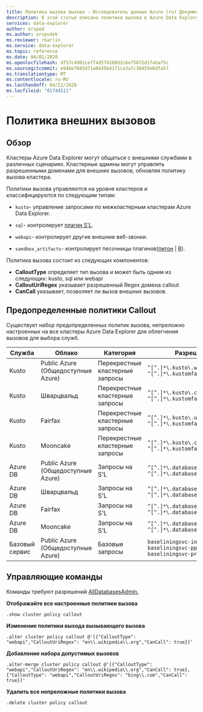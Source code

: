 ```yaml
---
title: Политика вызова вызова - Исследователь данных Azure (ru) Документы Майкрософт
description: В этой статье описана политика вызова в Azure Data Explorer.
services: data-explorer
author: orspod
ms.author: orspodek
ms.reviewer: rkarlin
ms.service: data-explorer
ms.topic: reference
ms.date: 04/01/2020
ms.openlocfilehash: df57c4901cef74d574108d2c6e75672d1faba75c
ms.sourcegitcommit: e94be7045d71a0435b4171ca3a7c30455e6dfa57
ms.translationtype: MT
ms.contentlocale: ru-RU
ms.lasthandoff: 04/22/2020
ms.locfileid: "81744511"
---
```

# <a name="callout-policy"></a>Политика внешних вызовов

## <a name="overview"></a>Обзор

Кластеры Azure Data Explorer могут общаться с внешними службами в различных сценариях.
Кластерные админы могут управлять разрешенными доменами для внешних вызовов, обновляя политику вызова кластера.

Политики вызова управляются на уровне кластеров и классифицируются по следующим типам:
* `kusto`- управление запросами по межкластерным кластерам Azure Data Explorer.
* `sql`- контролирует [плагин S'L](../query/sqlrequestplugin.md).


* `webapi`- контролирует другие внешние веб-звонки.
* `sandbox_artifacts`- контролирует песочницы плагинов[(питон](../query/pythonplugin.md) | [R](../query/rplugin.md)).

Политика вызова состоит из следующих компонентов:
* **CalloutType** определяет тип вызова и может быть одним из следующих: kusto, sql или webapi
* **CalloutUriRegex** указывает разрешенный Regex домена callout
* **CanCall** указывает, позволяет ли вызов внешних вызовов.

## <a name="predefined-callout-policies"></a>Предопределенные политики Callout

Существует набор предопределенных политик вызова, непреложно настроенных на все кластеры Azure Data Explorer для облегчения вызовов для выбора служб.

|Служба      |Облако        |Категория  |Разрешенные домены |
|-------------|-------------|-------------|-------------|
|Kusto |Public Azure (Общедоступные Azure) |Перекрестные кластерные запросы |`^[^.]*\.kusto\.windows\.net$` <br> `^[^.]*\.kustomfa\.windows\.net$` |
|Kusto |Шварцвальд |Перекрестные кластерные запросы |`^[^.]*\.kusto\.cloudapi\.de$` <br> `^[^.]*\.kustomfa\.cloudapi\.de$` |
|Kusto |Fairfax |Перекрестные кластерные запросы |`^[^.]*\.kusto\.usgovcloudapi\.net$` <br> `^[^.]*\.kustomfa\.usgovcloudapi\.net$` |
|Kusto |Mooncake |Перекрестные кластерные запросы |`^[^.]*\.kusto\.chinacloudapi\.cn$` <br> `^[^.]*\.kustomfa\.chinacloudapi\.cn$` |
|Azure DB |Public Azure (Общедоступные Azure) |Запросы на S'L |`^[^.]*\.database\.windows\.net$` <br> `^[^.]*\.databasemfa\.windows\.net$` |
|Azure DB |Шварцвальд |Запросы на S'L |`^[^.]*\.database\.cloudapi\.de$` <br> `^[^.]*\.databasemfa\.cloudapi\.de$` |
|Azure DB |Fairfax |Запросы на S'L |`^[^.]*\.database\.usgovcloudapi\.net$` <br> `^[^.]*\.databasemfa\.usgovcloudapi\.net$` |
|Azure DB |Mooncake |Запросы на S'L |`^[^.]*\.database\.chinacloudapi\.cn$` <br> `^[^.]*\.databasemfa\.chinacloudapi\.cn$` |
|Базовый сервис |Public Azure (Общедоступные Azure) |Базовые запросы |`baseliningsvc-int.azurewebsites.net` <br> `baseliningsvc-ppe.azurewebsites.net` <br> `baseliningsvc-prod.azurewebsites.net` |


## <a name="control-commands"></a>Управляющие команды

Команды требуют разрешений [AllDatabasesAdmin.](access-control/role-based-authorization.md)

**Отображайте все настроенные политики вызова**

```kusto
.show cluster policy callout
```

**Изменение политики выхода вызывающего вызова**

```kusto
.alter cluster policy callout @'[{"CalloutType": "webapi","CalloutUriRegex": "en\\.wikipedia\\.org","CanCall": true}]'
```

**Добавление набора допустимых вызовов**

```kusto
.alter-merge cluster policy callout @'[{"CalloutType": "webapi","CalloutUriRegex": "en\\.wikipedia\\.org","CanCall": true}, {"CalloutType": "webapi","CalloutUriRegex": "bing\\.com","CanCall": true}]'
```

**Удалить все непреложные политики вызова**

```kusto
.delete cluster policy callout
```
